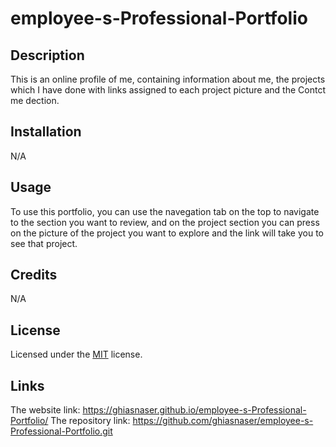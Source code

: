 # employee-s-Professional-Portfolio

## Description
This is an online profile of me, containing information about me, the projects which I have done with links assigned to each project picture and the Contct me dection.

## Installation

N/A

## Usage

To use this portfolio, you can use the navegation tab on the top to navigate to the section you want to review, and on the project section you can press on the picture of the project you want to explore and the link will take you to see that project.

## Credits

N/A

## License

Licensed under the [MIT](https://github.com/ghiasnaser/employee-s-Professional-Portfolio/blob/fe43e81d50a3d57059a8552b4ecb0ce259ef96a8/LICENSE) license.
## Links
The website link:  https://ghiasnaser.github.io/employee-s-Professional-Portfolio/
The repository link: https://github.com/ghiasnaser/employee-s-Professional-Portfolio.git
